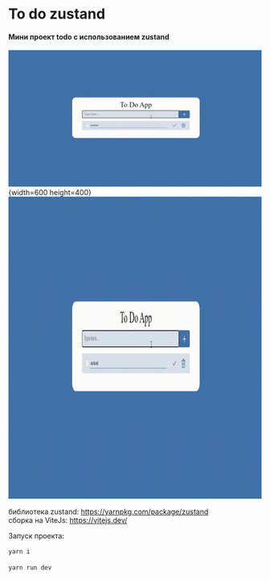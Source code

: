 ﻿# To do zustand
 
 #### Мини проект todo c использованием zustand
 
 ![gif](https://github.com/NepoGostu/todo-zustand/blob/main/public/todo_app.gif){width=600 height=400}
 <img src="https://github.com/NepoGostu/todo-zustand/blob/main/public/todo_app.gif" width="800" height="600">
 
 библиотека zustand: https://yarnpkg.com/package/zustand  
 cборка на ViteJs: https://vitejs.dev/


Запуск проекта:
```
yarn i

yarn run dev

```

